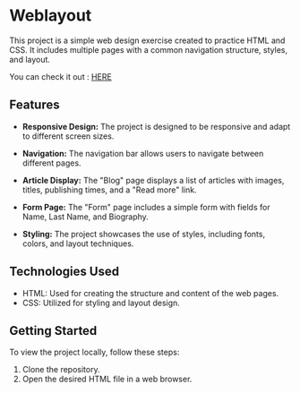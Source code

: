 # Weblayout

This project is a simple web design exercise created to practice HTML and CSS. It includes multiple pages with a common navigation structure, styles, and layout.

You can check it out : [HERE](https://wcossior.github.io/weblayout/)

## Features

- **Responsive Design:** The project is designed to be responsive and adapt to different screen sizes.

- **Navigation:** The navigation bar allows users to navigate between different pages.

- **Article Display:** The "Blog" page displays a list of articles with images, titles, publishing times, and a "Read more" link.

- **Form Page:** The "Form" page includes a simple form with fields for Name, Last Name, and Biography.

- **Styling:** The project showcases the use of styles, including fonts, colors, and layout techniques.

## Technologies Used

- HTML: Used for creating the structure and content of the web pages.
- CSS: Utilized for styling and layout design.

## Getting Started

To view the project locally, follow these steps:

1. Clone the repository.
2. Open the desired HTML file in a web browser.

